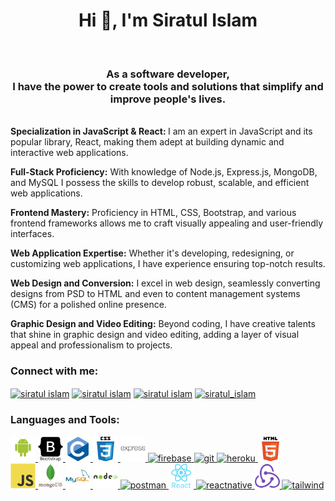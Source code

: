 
<h1 align="center">Hi 👋, I'm Siratul Islam</h1>
<br/>
<h3 align="center">As a software developer, <br/> I have the power to create tools and solutions that simplify and improve people's lives.</h3>
<br/>
<b> Specialization in JavaScript & React: </b> I am an expert in JavaScript and its popular library, React, making them adept at building dynamic and interactive web applications.

<b> Full-Stack Proficiency:</b> With knowledge of Node.js, Express.js, MongoDB, and MySQL I possess the skills to develop robust, scalable, and efficient web applications.

<b> Frontend Mastery:</b> Proficiency in HTML, CSS, Bootstrap, and various frontend frameworks allows me to craft visually appealing and user-friendly interfaces.

<b> Web Application Expertise:</b> Whether it's developing, redesigning, or customizing web applications, I have experience ensuring top-notch results.

<b> Web Design and Conversion:</b>  I excel in web design, seamlessly converting designs from PSD to HTML and even to content management systems (CMS) for a polished online presence.

<b> Graphic Design and Video Editing:</b> Beyond coding, I have creative talents that shine in graphic design and video editing, adding a layer of visual appeal and professionalism to projects.

<h3 align="left">Connect with me:</h3>
<p align="left">
<a href="https://www.linkedin.com/in/siratulislam/" target="blank"><img align="center" src="https://cdn.jsdelivr.net/npm/simple-icons@3.0.1/icons/linkedin.svg" alt="siratul islam" height="30" width="40" /></a>
<a href="https://www.youtube.com/channel/UC0h9fyZlhZKZ6Rq5FKQH35Q" target="blank"><img align="center" src="https://cdn.jsdelivr.net/npm/simple-icons@3.0.1/icons/youtube.svg" alt="siratul islam" height="30" width="40" /></a>
<a href="https://fb.com/siratul islam" target="blank"><img align="center" src="https://cdn.jsdelivr.net/npm/simple-icons@3.0.1/icons/facebook.svg" alt="siratul islam" height="30" width="40" /></a>
<a href="https://instagram.com/siratul_islam" target="blank"><img align="center" src="https://cdn.jsdelivr.net/npm/simple-icons@3.0.1/icons/instagram.svg" alt="siratul_islam" height="30" width="40" /></a>

<h3 align="left">Languages and Tools:</h3>
<p align="left"> <a href="https://developer.android.com" target="_blank"> <img src="https://raw.githubusercontent.com/devicons/devicon/master/icons/android/android-original-wordmark.svg" alt="android" width="40" height="40"/> </a> <a href="https://getbootstrap.com" target="_blank"> <img src="https://raw.githubusercontent.com/devicons/devicon/master/icons/bootstrap/bootstrap-plain-wordmark.svg" alt="bootstrap" width="40" height="40"/> </a> <a href="https://www.cprogramming.com/" target="_blank"> <img src="https://raw.githubusercontent.com/devicons/devicon/master/icons/c/c-original.svg" alt="c" width="40" height="40"/> </a> <a href="https://www.w3schools.com/css/" target="_blank"> <img src="https://raw.githubusercontent.com/devicons/devicon/master/icons/css3/css3-original-wordmark.svg" alt="css3" width="40" height="40"/> </a> <a href="https://expressjs.com" target="_blank"> <img src="https://raw.githubusercontent.com/devicons/devicon/master/icons/express/express-original-wordmark.svg" alt="express" width="40" height="40"/> </a> <a href="https://firebase.google.com/" target="_blank"> <img src="https://www.vectorlogo.zone/logos/firebase/firebase-icon.svg" alt="firebase" width="40" height="40"/> </a> <a href="https://git-scm.com/" target="_blank"> <img src="https://www.vectorlogo.zone/logos/git-scm/git-scm-icon.svg" alt="git" width="40" height="40"/> </a> <a href="https://heroku.com" target="_blank"> <img src="https://www.vectorlogo.zone/logos/heroku/heroku-icon.svg" alt="heroku" width="40" height="40"/> </a> <a href="https://www.w3.org/html/" target="_blank"> <img src="https://raw.githubusercontent.com/devicons/devicon/master/icons/html5/html5-original-wordmark.svg" alt="html5" width="40" height="40"/> </a> <br/> <a href="https://developer.mozilla.org/en-US/docs/Web/JavaScript" target="_blank"> <img src="https://raw.githubusercontent.com/devicons/devicon/master/icons/javascript/javascript-original.svg" alt="javascript" width="40" height="40"/> </a> <a href="https://www.mongodb.com/" target="_blank"> <img src="https://raw.githubusercontent.com/devicons/devicon/master/icons/mongodb/mongodb-original-wordmark.svg" alt="mongodb" width="40" height="40"/> </a> <a href="https://www.mysql.com/" target="_blank"> <img src="https://raw.githubusercontent.com/devicons/devicon/master/icons/mysql/mysql-original-wordmark.svg" alt="mysql" width="40" height="40"/> </a> <a href="https://nodejs.org" target="_blank"> <img src="https://raw.githubusercontent.com/devicons/devicon/master/icons/nodejs/nodejs-original-wordmark.svg" alt="nodejs" width="40" height="40"/> </a> <a href="https://postman.com" target="_blank"> <img src="https://www.vectorlogo.zone/logos/getpostman/getpostman-icon.svg" alt="postman" width="40" height="40"/> </a> <a href="https://reactjs.org/" target="_blank"> <img src="https://raw.githubusercontent.com/devicons/devicon/master/icons/react/react-original-wordmark.svg" alt="react" width="40" height="40"/> </a> <a href="https://reactnative.dev/" target="_blank"> <img src="https://reactnative.dev/img/header_logo.svg" alt="reactnative" width="40" height="40"/> </a> <a href="https://redux.js.org" target="_blank"> <img src="https://raw.githubusercontent.com/devicons/devicon/master/icons/redux/redux-original.svg" alt="redux" width="40" height="40"/> </a> <a href="https://tailwindcss.com/" target="_blank"> <img src="https://www.vectorlogo.zone/logos/tailwindcss/tailwindcss-icon.svg" alt="tailwind" width="40" height="40"/> </a> </p>
